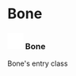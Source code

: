 # Bone

### <img src="../../.gitbook/assets/base.png" width="32" height="32" /> Bone
Bone's entry class<br>

